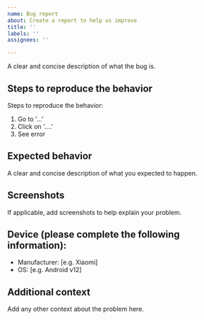 ```yaml
---
name: Bug report
about: Create a report to help us improve
title: ''
labels: ''
assignees: ''

---
```


A clear and concise description of what the bug is.

## Steps to reproduce the behavior
Steps to reproduce the behavior:
1. Go to '...'
2. Click on '....'
3. See error

## Expected behavior
A clear and concise description of what you expected to happen.

## Screenshots
If applicable, add screenshots to help explain your problem.

## Device (please complete the following information):
 - Manufacturer: [e.g. Xiaomi]
 - OS: [e.g. Android v12]

## Additional context
Add any other context about the problem here.
